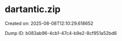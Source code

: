 # dartantic.zip

Created on: 2025-08-08T12:10:29.618652

Dump ID: b083ab96-4cb1-47c4-b9e2-8cf951a52bd6

